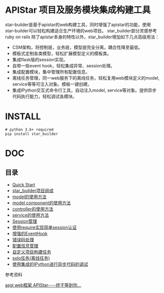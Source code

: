 # APIStar 项目及服务模块集成构建工具
star-builder是基于apistar的web构建工具，同时增强了apistar的功能，使用star-builder可以轻松构建适合生产环境的web项目。
star_builder部分灵感参考ruby on rails
除了apistar本身的特性以外，star_builder增加如下几点高级用法：

- CSM架构，将控制层，业务层，模型层完全分离，耦合性降至最低。
- 模板式定制各类模型，轻松扩展模型定义的模板类。
- 集成flask版的session实现。
- 自带一些event hook，轻松集成异常、session处理。
- 集成配置模块，集中管理所有配置信息。
- 离线任务管理，同一web服务下的离线任务，轻松复用web模块定义的model, service等等可注入对象。模板一键创建。
- 集成IPython交互式命令行工具，自动注入model, service等对象。提供异步代码执行能力，轻松调试各模块。


# INSTALL
```
# python 3.6+ required
pip install star_builder
```

# DOC
## 目录

- [Quick Start](https://github.com/ShichaoMa/star_builder/wiki/Quick-Start)
- [star_builder项目组成](https://github.com/ShichaoMa/star_builder/wiki/star_builder项目组成)
- [model的使用方法](https://github.com/ShichaoMa/star_builder/wiki/model的使用方法)
- [model component的使用方法](https://github.com/ShichaoMa/star_builder/wiki/model-component的使用方法)
- [controller的使用方法](https://github.com/ShichaoMa/star_builder/wiki/controller的使用方法)
- [service的使用方法](https://github.com/ShichaoMa/star_builder/wiki/service的使用方法)
- [Session管理](https://github.com/ShichaoMa/star_builder/wiki/Session管理)
- [使用require实现简单session认证](https://github.com/ShichaoMa/star_builder/wiki/使用require实现简单session认证)
- [增强的EventHook](https://github.com/ShichaoMa/star_builder/wiki/增强的EventHook)
- [错误码处理](https://github.com/ShichaoMa/star_builder/wiki/错误码处理)
- [配置信息管理](https://github.com/ShichaoMa/star_builder/wiki/配置信息管理)
- [自定义项目构建任务](https://github.com/ShichaoMa/star_builder/wiki/自定义项目构建任务)
- [solo任务(离线任务)](https://github.com/ShichaoMa/star_builder/wiki/solo任务(离线任务))
- [使用集成的IPython进行异步代码的调试](https://github.com/ShichaoMa/star_builder/wiki/使用集成的IPython进行异步代码的调试)

参考资料

[asgi web框架 APIStar----终于等到你...](https://zhuanlan.zhihu.com/p/36297606)
